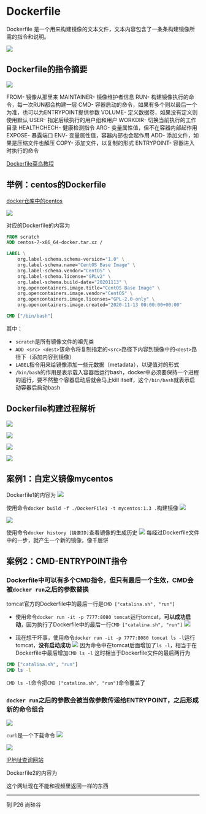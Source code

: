 # Dockerfile

Dockerfile 是一个用来构建镜像的文本文件，文本内容包含了一条条构建镜像所需的指令和说明。

![](resources/2023-01-09-23-16-14.png)

## Dockerfile的指令摘要

![](resources/2023-01-11-22-10-56.png)

FROM- 镜像从那里来
MAINTAINER- 镜像维护者信息
RUN- 构建镜像执行的命令，每一次RUN都会构建一层
CMD- 容器启动的命令，如果有多个则以最后一个为准，也可以为ENTRYPOINT提供参数
VOLUME- 定义数据卷，如果没有定义则使用默认
USER- 指定后续执行的用户组和用户
WORKDIR- 切换当前执行的工作目录
HEALTHCHECH- 健康检测指令
ARG- 变量属性值，但不在容器内部起作用
EXPOSE- 暴露端口
ENV- 变量属性值，容器内部也会起作用
ADD- 添加文件，如果是压缩文件也解压
COPY- 添加文件，以复制的形式
ENTRYPOINT- 容器进入时执行的命令

[Dockerfile菜鸟教程](https://www.runoob.com/docker/docker-dockerfile.html)

## 举例：centos的Dockerfile

[docker仓库中的centos](https://hub.docker.com/_/centos)

![](resources/2023-01-09-23-20-29.png)

对应的Dockerfile的内容为
```dockerfile
FROM scratch
ADD centos-7-x86_64-docker.tar.xz /

LABEL \
    org.label-schema.schema-version="1.0" \
    org.label-schema.name="CentOS Base Image" \
    org.label-schema.vendor="CentOS" \
    org.label-schema.license="GPLv2" \
    org.label-schema.build-date="20201113" \
    org.opencontainers.image.title="CentOS Base Image" \
    org.opencontainers.image.vendor="CentOS" \
    org.opencontainers.image.licenses="GPL-2.0-only" \
    org.opencontainers.image.created="2020-11-13 00:00:00+00:00"

CMD ["/bin/bash"]
```
其中：
- ```scratch```是所有镜像文件的祖先类
- ```ADD <src> <dest>```该命令将复制指定的```<src>```路径下内容到镜像中的```<dest>```路径下（添加内容到镜像）
- ```LABEL```指令用来给镜像添加一些元数据（metadata），以键值对的形式
- ```/bin/bash```的作用是表示载入容器后运行bash，docker中必须要保持一个进程的运行，要不然整个容器启动后就会马上kill itself，这个```/bin/bash```就表示启动容器后启动bash

## Dockerfile构建过程解析

![](resources/2023-01-11-21-55-43.png)

![](resources/2023-01-11-21-57-53.png)

![](resources/2023-01-11-22-03-09.png)

![](resources/2023-01-11-22-03-27.png)

## 案例1：自定义镜像mycentos

Dockerfile1的内容为
![](resources/2023-01-11-22-33-44.png)

使用命令```docker build -f ./DockerFile1 -t mycentos:1.3 .```构建镜像
![](resources/2023-01-11-22-34-34.png)

![](resources/2023-01-11-22-36-47.png)

使用命令```docker history [镜像ID]```查看镜像的生成历史
![](resources/2023-01-11-22-39-12.png)
每经过Dockerfile文件中的一步，就产生一个新的镜像，像千层饼

## 案例2：CMD-ENTRYPOINT指令

### Dockerfile中可以有多个CMD指令，但只有最后一个生效，CMD会被```docker run```之后的参数替换

tomcat官方的Dockerfile中的最后一行是```CMD ["catalina.sh", "run"]```

- 使用命令```docker run -it -p 7777:8080 tomcat```运行tomcat，**可以成功启动**，因为执行了Dockerfile中的最后一行```CMD ["catalina.sh", "run"]```
![](resources/2023-01-11-22-51-15.png)

- 现在想干坏事，使用命令```docker run -it -p 7777:8080 tomcat ls -l```运行tomcat，**没有启动成功**
![](resources/2023-01-11-22-56-42.png)
因为命令中在tomcat后面增加了```ls -l```，相当于在Dockerfile中最后增加```CMD ls -l```
这时相当于Dockerfile文件的最后两行为
```dockerfile
CMD ["catalina.sh", "run"]
CMD ls -l
```

```CMD ls -l```命令把```CMD ["catalina.sh", "run"]```命令覆盖了

### ```docker run```之后的参数会被当做参数传递给ENTRYPOINT，之后形成新的命令组合

![](resources/2023-01-11-23-06-20.png)

```curl```是一个下载命令
![](resources/2023-01-11-23-07-56.png)

![](resources/2023-01-11-23-14-44.png)

[IP地址查询网站](https://ip.cn/)

Dockerfile2的内容为


这个网址现在不能和视频里返回一样的东西




---

到 P26 尚硅谷